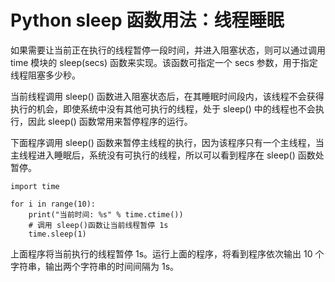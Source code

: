 # Python sleep 函数用法：线程睡眠

如果需要让当前正在执行的线程暂停一段时间，并进入阻塞状态，则可以通过调用 time 模块的 sleep(secs) 函数来实现。该函数可指定一个 secs 参数，用于指定线程阻塞多少秒。

当前线程调用 sleep() 函数进入阻塞状态后，在其睡眠时间段内，该线程不会获得执行的机会，即使系统中没有其他可执行的线程，处于 sleep() 中的线程也不会执行，因此 sleep() 函数常用来暂停程序的运行。

下面程序调用 sleep() 函数来暂停主线程的执行，因为该程序只有一个主线程，当主线程进入睡眠后，系统没有可执行的线程，所以可以看到程序在 sleep() 函数处暂停。

```
import time

for i in range(10):
    print("当前时间: %s" % time.ctime())
    # 调用 sleep()函数让当前线程暂停 1s
    time.sleep(1)
```

上面程序将当前执行的线程暂停 1s。运行上面的程序，将看到程序依次输出 10 个字符串，输出两个字符串的时间间隔为 1s。